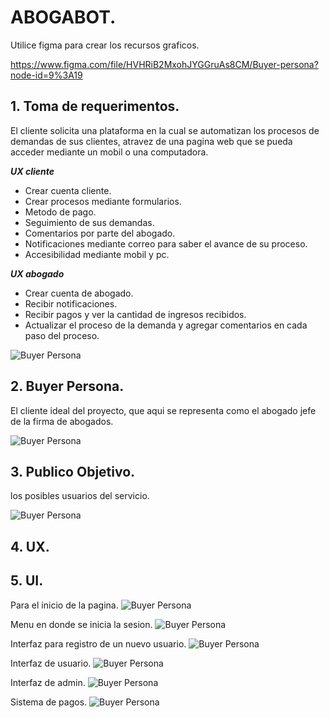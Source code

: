 # ABOGABOT.

Utilice figma para crear los recursos graficos.

https://www.figma.com/file/HVHRiB2MxohJYGGruAs8CM/Buyer-persona?node-id=9%3A19

## **1. Toma de requerimentos.**
El cliente solicita una plataforma en la cual se automatizan los procesos de demandas de sus clientes, atravez de una pagina web que se pueda acceder mediante un mobil o una computadora.

***UX cliente***
- Crear cuenta cliente.
- Crear procesos mediante formularios.
- Metodo de pago.
- Seguimiento de sus demandas.
- Comentarios por parte del abogado.
- Notificaciones mediante correo para saber el avance de su proceso.
- Accesibilidad mediante mobil y pc.

***UX abogado***
- Crear cuenta de abogado.
- Recibir notificaciones.
- Recibir pagos y ver la cantidad de ingresos recibidos.
- Actualizar el proceso de la demanda y agregar comentarios en cada paso del proceso.


![Buyer Persona](./Imagenes/Diagrama_de_flujo.PNG)
## **2. Buyer Persona.**
El cliente ideal del proyecto, que aqui se representa como el abogado jefe de la firma de abogados.

![Buyer Persona](./Imagenes/Buyer_Persona.PNG)

## **3. Publico Objetivo.**

los posibles usuarios del servicio.

![Buyer Persona](./Imagenes/publico_objetivo.PNG)
## **4. UX.**

## **5. UI.**
Para el inicio de la pagina.
![Buyer Persona](./Imagenes/ui_inicio.PNG)

Menu en donde se inicia la sesion.
![Buyer Persona](./Imagenes/ui_iniciarsesion.PNG)

Interfaz para registro de un nuevo usuario.
![Buyer Persona](./Imagenes/ui_registrarse.PNG)

Interfaz de usuario.
![Buyer Persona](./Imagenes/ui_usuario.PNG)

Interfaz de admin.
![Buyer Persona](./Imagenes/ui_admin.PNG)

Sistema de pagos.
![Buyer Persona](./Imagenes/ui_pagos.PNG)
